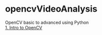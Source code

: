 # opencvVideoAnalysis
OpenCV basic to advanced using Python
<br><a href="https://github.com/gitshanks/opencvVideoAnalysis/tree/intro">1. Intro to OpenCV </a>

